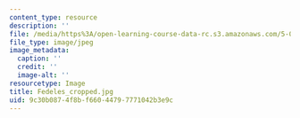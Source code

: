 ```yaml
---
content_type: resource
description: ''
file: /media/https%3A/open-learning-course-data-rc.s3.amazonaws.com/5-07sc-biological-chemistry-i-fall-2013/9c30b0874f8bf66044797771042b3e9c_Fedeles_cropped.jpg
file_type: image/jpeg
image_metadata:
  caption: ''
  credit: ''
  image-alt: ''
resourcetype: Image
title: Fedeles_cropped.jpg
uid: 9c30b087-4f8b-f660-4479-7771042b3e9c
---
```

